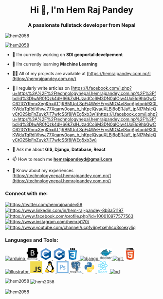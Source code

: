 <h1 align="center">Hi 👋, I'm Hem Raj Pandey</h1>
<h3 align="center">A passionate fullstack developer from Nepal</h3>

<p align="left"> <img src="https://komarev.com/ghpvc/?username=hem2058&label=Profile%20views&color=0e75b6&style=flat" alt="hem2058" /> </p>

<p align="left"> <a href="https://github.com/ryo-ma/github-profile-trophy"><img src="https://github-profile-trophy.vercel.app/?username=hem2058" alt="hem2058" /></a> </p>

- 🔭 I’m currently working on **SDI geoportal develpement**

- 🌱 I’m currently learning **Machine Learning**

- 👨‍💻 All of my projects are available at [https://hemrajpandey.com.np/](https://hemrajpandey.com.np/)

- 📝 I regularly write articles on [https://l.facebook.com/l.php?u=https%3A%2F%2Ftechnologynepal.hemrajpandey.com.np%2F%3Ffbclid%3DIwAR0fQzk4dH66kZslHJzadCc6M3DN0qlOlw4UxElo9hbGwCC62IGYRnnxXeg&h=AT1jRBMUoLSpEj4WeHErysMtO4vI8xqAjvtoqb9X0LKWduTqRdiVhwJ77Xqarw0oan_b_hKpeIQvauXLBj8oERJaY_jpNI7MsIcQyCtO2SlxFnZuyk7iT7wfcS6f8jWEg5xb3w](https://l.facebook.com/l.php?u=https%3A%2F%2Ftechnologynepal.hemrajpandey.com.np%2F%3Ffbclid%3DIwAR0fQzk4dH66kZslHJzadCc6M3DN0qlOlw4UxElo9hbGwCC62IGYRnnxXeg&h=AT1jRBMUoLSpEj4WeHErysMtO4vI8xqAjvtoqb9X0LKWduTqRdiVhwJ77Xqarw0oan_b_hKpeIQvauXLBj8oERJaY_jpNI7MsIcQyCtO2SlxFnZuyk7iT7wfcS6f8jWEg5xb3w)

- 💬 Ask me about **GIS, Django, Database, React**

- 📫 How to reach me **hemrajpandeyd@gmail.com**

- 📄 Know about my experiences [https://technologynepal.hemrajpandey.com.np/](https://technologynepal.hemrajpandey.com.np/)

<h3 align="left">Connect with me:</h3>
<p align="left">
<a href="https://twitter.com/https://twitter.com/hemrajpandey58" target="blank"><img align="center" src="https://raw.githubusercontent.com/rahuldkjain/github-profile-readme-generator/master/src/images/icons/Social/twitter.svg" alt="https://twitter.com/hemrajpandey58" height="30" width="40" /></a>
<a href="https://linkedin.com/in/https://www.linkedin.com/in/hem-raj-pandey-8b3a51197" target="blank"><img align="center" src="https://raw.githubusercontent.com/rahuldkjain/github-profile-readme-generator/master/src/images/icons/Social/linked-in-alt.svg" alt="https://www.linkedin.com/in/hem-raj-pandey-8b3a51197" height="30" width="40" /></a>
<a href="https://fb.com/https://www.facebook.com/profile.php?id=100010977577563" target="blank"><img align="center" src="https://raw.githubusercontent.com/rahuldkjain/github-profile-readme-generator/master/src/images/icons/Social/facebook.svg" alt="https://www.facebook.com/profile.php?id=100010977577563" height="30" width="40" /></a>
<a href="https://instagram.com/https://www.instagram.com/hemraj170/" target="blank"><img align="center" src="https://raw.githubusercontent.com/rahuldkjain/github-profile-readme-generator/master/src/images/icons/Social/instagram.svg" alt="https://www.instagram.com/hemraj170/" height="30" width="40" /></a>
<a href="https://www.youtube.com/c/https://www.youtube.com/channel/ucpfv6pytxehhco3soexyliq" target="blank"><img align="center" src="https://raw.githubusercontent.com/rahuldkjain/github-profile-readme-generator/master/src/images/icons/Social/youtube.svg" alt="https://www.youtube.com/channel/ucpfv6pytxehhco3soexyliq" height="30" width="40" /></a>
</p>

<h3 align="left">Languages and Tools:</h3>
<p align="left"> <a href="https://www.arduino.cc/" target="_blank" rel="noreferrer"> <img src="https://cdn.worldvectorlogo.com/logos/arduino-1.svg" alt="arduino" width="40" height="40"/> </a> <a href="https://getbootstrap.com" target="_blank" rel="noreferrer"> <img src="https://raw.githubusercontent.com/devicons/devicon/master/icons/bootstrap/bootstrap-plain-wordmark.svg" alt="bootstrap" width="40" height="40"/> </a> <a href="https://www.cprogramming.com/" target="_blank" rel="noreferrer"> <img src="https://raw.githubusercontent.com/devicons/devicon/master/icons/c/c-original.svg" alt="c" width="40" height="40"/> </a> <a href="https://www.w3schools.com/cpp/" target="_blank" rel="noreferrer"> <img src="https://raw.githubusercontent.com/devicons/devicon/master/icons/cplusplus/cplusplus-original.svg" alt="cplusplus" width="40" height="40"/> </a> <a href="https://www.w3schools.com/css/" target="_blank" rel="noreferrer"> <img src="https://raw.githubusercontent.com/devicons/devicon/master/icons/css3/css3-original-wordmark.svg" alt="css3" width="40" height="40"/> </a> <a href="https://www.djangoproject.com/" target="_blank" rel="noreferrer"> <img src="https://cdn.worldvectorlogo.com/logos/django.svg" alt="django" width="40" height="40"/> </a> <a href="https://www.docker.com/" target="_blank" rel="noreferrer"> <img src="https://raw.githubusercontent.com/devicons/devicon/master/icons/docker/docker-original-wordmark.svg" alt="docker" width="40" height="40"/> </a> <a href="https://git-scm.com/" target="_blank" rel="noreferrer"> <img src="https://www.vectorlogo.zone/logos/git-scm/git-scm-icon.svg" alt="git" width="40" height="40"/> </a> <a href="https://www.w3.org/html/" target="_blank" rel="noreferrer"> <img src="https://raw.githubusercontent.com/devicons/devicon/master/icons/html5/html5-original-wordmark.svg" alt="html5" width="40" height="40"/> </a> <a href="https://www.adobe.com/in/products/illustrator.html" target="_blank" rel="noreferrer"> <img src="https://www.vectorlogo.zone/logos/adobe_illustrator/adobe_illustrator-icon.svg" alt="illustrator" width="40" height="40"/> </a> <a href="https://developer.mozilla.org/en-US/docs/Web/JavaScript" target="_blank" rel="noreferrer"> <img src="https://raw.githubusercontent.com/devicons/devicon/master/icons/javascript/javascript-original.svg" alt="javascript" width="40" height="40"/> </a> <a href="https://www.linux.org/" target="_blank" rel="noreferrer"> <img src="https://raw.githubusercontent.com/devicons/devicon/master/icons/linux/linux-original.svg" alt="linux" width="40" height="40"/> </a> <a href="https://www.photoshop.com/en" target="_blank" rel="noreferrer"> <img src="https://raw.githubusercontent.com/devicons/devicon/master/icons/photoshop/photoshop-line.svg" alt="photoshop" width="40" height="40"/> </a> <a href="https://www.postgresql.org" target="_blank" rel="noreferrer"> <img src="https://raw.githubusercontent.com/devicons/devicon/master/icons/postgresql/postgresql-original-wordmark.svg" alt="postgresql" width="40" height="40"/> </a> <a href="https://www.python.org" target="_blank" rel="noreferrer"> <img src="https://raw.githubusercontent.com/devicons/devicon/master/icons/python/python-original.svg" alt="python" width="40" height="40"/> </a> <a href="https://reactjs.org/" target="_blank" rel="noreferrer"> <img src="https://raw.githubusercontent.com/devicons/devicon/master/icons/react/react-original-wordmark.svg" alt="react" width="40" height="40"/> </a> <a href="https://www.adobe.com/products/xd.html" target="_blank" rel="noreferrer"> <img src="https://cdn.worldvectorlogo.com/logos/adobe-xd.svg" alt="xd" width="40" height="40"/> </a> </p>

<p><img align="left" src="https://github-readme-stats.vercel.app/api/top-langs?username=hem2058&show_icons=true&locale=en&layout=compact" alt="hem2058" /></p>

<p>&nbsp;<img align="center" src="https://github-readme-stats.vercel.app/api?username=hem2058&show_icons=true&locale=en" alt="hem2058" /></p>

<p><img align="center" src="https://github-readme-streak-stats.herokuapp.com/?user=hem2058&" alt="hem2058" /></p>
